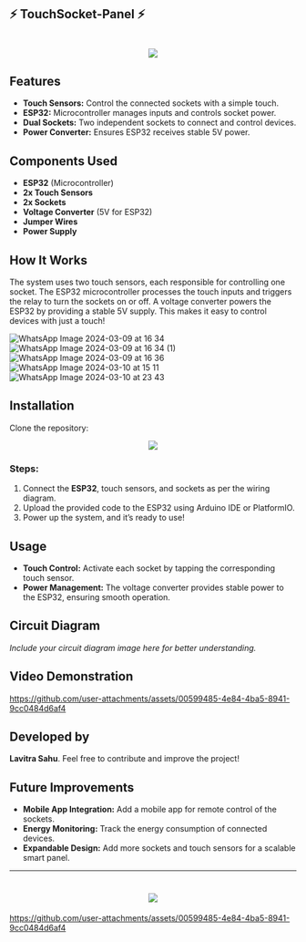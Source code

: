 ## ⚡ TouchSocket-Panel ⚡

<h1 align="center">
    <img src="https://readme-typing-svg.herokuapp.com/?font=Righteous&size=35&center=true&vCenter=true&width=700&height=100&duration=4000&lines=Touch+Sensor+Controlled+Sockets!+🔌;" />
</h1>

## Features

- **Touch Sensors:** Control the connected sockets with a simple touch.
- **ESP32:** Microcontroller manages inputs and controls socket power.
- **Dual Sockets:** Two independent sockets to connect and control devices.
- **Power Converter:** Ensures ESP32 receives stable 5V power.

## Components Used

- **ESP32** (Microcontroller)
- **2x Touch Sensors**
- **2x Sockets**
- **Voltage Converter** (5V for ESP32)
- **Jumper Wires**
- **Power Supply**

## How It Works

The system uses two touch sensors, each responsible for controlling one socket. The ESP32 microcontroller processes the touch inputs and triggers the relay to turn the sockets on or off. A voltage converter powers the ESP32 by providing a stable 5V supply. This makes it easy to control devices with just a touch!

![WhatsApp Image 2024-03-09 at 16 34](https://github.com/user-attachments/assets/5e075ca8-605e-473e-9b95-d88441c1a70d)
![WhatsApp Image 2024-03-09 at 16 34 (1)](https://github.com/user-attachments/assets/191411eb-5472-4c93-8e17-d6f1924678b7)
![WhatsApp Image 2024-03-09 at 16 36](https://github.com/user-attachments/assets/1143df0b-6f4d-48df-9d19-707b046182d1)
![WhatsApp Image 2024-03-10 at 15 11](https://github.com/user-attachments/assets/5e123f8c-d211-43af-bf67-ec0d73f94257)
![WhatsApp Image 2024-03-10 at 23 43](https://github.com/user-attachments/assets/b1458698-4091-4544-a1c4-882cff23c61f)

## Installation

Clone the repository:

<div align="center">
    <a href="https://github.com/TechArcanist/TouchSocket-Panel">
        <img src="https://img.shields.io/badge/Clone_Repository-007ACC?style=for-the-badge&logo=github&logoColor=white" />
    </a>
</div>

### Steps:
1. Connect the **ESP32**, touch sensors, and sockets as per the wiring diagram.
2. Upload the provided code to the ESP32 using Arduino IDE or PlatformIO.
3. Power up the system, and it’s ready to use!

## Usage

- **Touch Control:** Activate each socket by tapping the corresponding touch sensor.
- **Power Management:** The voltage converter provides stable power to the ESP32, ensuring smooth operation.

## Circuit Diagram

*Include your circuit diagram image here for better understanding.*

## Video Demonstration

https://github.com/user-attachments/assets/00599485-4e84-4ba5-8941-9cc0484d6af4
## Developed by

**Lavitra Sahu**. Feel free to contribute and improve the project!

## Future Improvements

- **Mobile App Integration:** Add a mobile app for remote control of the sockets.
- **Energy Monitoring:** Track the energy consumption of connected devices.
- **Expandable Design:** Add more sockets and touch sensors for a scalable smart panel.

---

<h1 align="center">
    <img src="https://readme-typing-svg.herokuapp.com/?font=Righteous&size=35&center=true&vCenter=true&width=500&height=70&duration=4000&lines=Thanks+for+Visiting!+👋;" />
</h1>



https://github.com/user-attachments/assets/00599485-4e84-4ba5-8941-9cc0484d6af4

